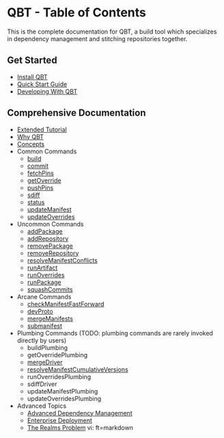 # QBT - Table of Contents

This is the complete documentation for QBT, a build tool which specializes in dependency management and stitching repositories together.

## Get Started

* [Install QBT](install.html)
* [Quick Start Guide](quick-start.html)
* [Developing With QBT](development-guide.html)

## Comprehensive Documentation

* [Extended Tutorial](tutorial.html)
* [Why QBT](why-qbt.html)
* [Concepts](concepts.html)
* Common Commands
    * [build](qbt-build.html)
    * [commit](qbt-commit.html)
    * [fetchPins](qbt-fetch-pins.html)
    * [getOverride](qbt-get-override.html)
    * [pushPins](qbt-push-pins.html)
    * [sdiff](qbt-sdiff.html)
    * [status](qbt-status.html)
    * [updateManifest](qbt-update-manifest.html)
    * [updateOverrides](qbt-update-overrides.html)
* Uncommon Commands
    * [addPackage](qbt-add-package.html)
    * [addRepository](qbt-add-repository.html)
    * [removePackage](qbt-remove-package.html)
    * [removeRepository](qbt-remove-repository.html)
    * [resolveManifestConflicts](qbt-resolve-manifest-conflicts.html)
    * [runArtifact](qbt-run-artifact.html)
    * [runOverrides](qbt-run-overrides.html)
    * [runPackage](qbt-run-package.html)
    * [squashCommits](qbt-squash-commits.html)
* Arcane Commands
    * [checkManifestFastForward](qbt-check-manifest-fast-forward.html)
    * [devProto](qbt-dev-proto.html)
    * [mergeManifests](qbt-merge-manifests.html)
    * [submanifest](qbt-submanifest.html)
* Plumbing Commands (TODO: plumbing commands are rarely invoked directly by users)
    * buildPlumbing
    * getOverridePlumbing
    * [mergeDriver](qbt-merge-driver.html)
    * [resolveManifestCumulativeVersions](qbt-resolve-manifest-cumulative-versions.html)
    * runOverridesPlumbing
    * sdiffDriver
    * updateManifestPlumbing
    * updateOverridesPlumbing
* Advanced Topics
    * [Advanced Dependency Management](advanced-dependency-management.html)
    * [Enterprise Deployment](enterprise-deployment.html)
    * [The Realms Problem](realms-problem.html)
    vi: ft=markdown
